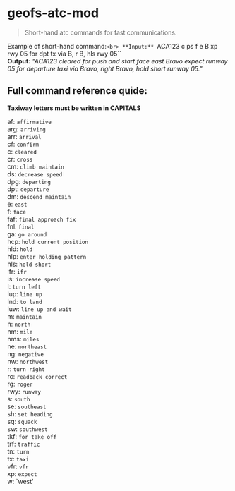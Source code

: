 # geofs-atc-mod
> Short-hand atc commands for fast communications.

Example of short-hand command:`<br>
**Input:** `ACA123 c ps f e B xp rwy 05 for dpt tx via B, r B, hls rwy 05``<br>
**Output:** *"ACA123 cleared for push and start face east Bravo expect runway 05 for departure taxi via Bravo, right Bravo, hold short runway 05."*


## Full command reference quide:
**Taxiway letters must be written in CAPITALS**

af: `affirmative`<br>
arg: `arriving`<br>
arr: `arrival`<br>
cf: `confirm`<br>
c: `cleared`<br>
cr: `cross`<br>
cm: `climb maintain`<br>
ds: `decrease speed`<br>
dpg: `departing`<br>
dpt: `departure`<br>
dm: `descend maintain`<br>
e: `east`<br>
f: `face`<br>
faf: `final approach fix`<br>
fnl: `final`<br>
ga: `go around`<br>
hcp: `hold current position`<br>
hld: `hold`<br>
hlp: `enter holding pattern`<br>
hls: `hold short`<br>
ifr: `ifr`<br>
is: `increase speed`<br>
l: `turn left`<br>
lup: `line up`<br>
lnd: `to land`<br>
luw: `line up and wait`<br>
m: `maintain`<br>
n: `north`<br>
nm: `mile`<br>
nms: `miles`<br>
ne: `northeast`<br>
ng: `negative`<br>
nw: `northwest`<br>
r: `turn right`<br>
rc: `readback correct`<br>
rg: `roger`<br>
rwy: `runway`<br>
s: `south`<br>
se: `southeast`<br>
sh: `set heading`<br>
sq: `squack`<br>
sw: `southwest`<br>
tkf: `for take off`<br>
trf: `traffic`<br>
tn: `turn`<br>
tx: `taxi`<br>
vfr: `vfr`<br>
xp: `expect`<br>
w: `west'
